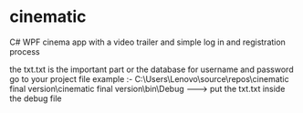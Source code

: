 # cinematic
C# WPF cinema app with a video trailer and simple log in and registration process

the txt.txt is the important part or the database for username and password
go to your project file example :-
C:\Users\Lenovo\source\repos\cinematic final version\cinematic final version\bin\Debug  --->
put the txt.txt inside the debug file
